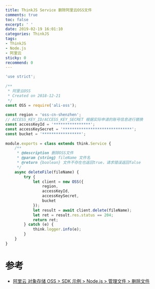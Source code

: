 ```yaml
---
title: ThinkJS Service 删除阿里云OSS文件
comments: true
toc: false
excerpt: ' '
date: 2019-02-19 16:01:10
categories: ThinkJS
tags: 
- ThinkJS
- Node.js
- 阿里云
sticky: 0
recommend: 0
---
```

``` javascript
'use strict';
 
/**
 * 阿里云OSS
 * Created on 2018-12-21
 */
const OSS = require('ali-oss');
 
const region = 'oss-cn-shenzhen';
// ACCESS_KEY_ID/ACCESS_KEY_SECRET 根据实际申请的账号信息进行替换
const accessKeyId = '****************';
const accessKeySecret = '******************************';
const bucket = '*****************';
 
module.exports = class extends think.Service {
    /**
     * @description 删除OSS文件
     * @param {string} fileName 文件名
     * @return {boolean} 文件不存在也返回true，请求错误返回false
     */
    async deleteFile(fileName) {
        try {
            let client = new OSS({
                region,
                accessKeyId,
                accessKeySecret,
                bucket
            });
            let result = await client.delete(fileName);
            let ret = result.res.status == 204;
            return ret;
        } catch (e) {
            think.logger.info(e);
        }
    }
}
```

# 参考

- [阿里云 对象存储 OSS > SDK 示例 > Node.js > 管理文件 > 删除文件](https://help.aliyun.com/document_detail/111408.html?spm=a2c4g.11186623.6.1113.124e7a74rj1OKP)